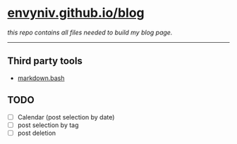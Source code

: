 # [envyniv.github.io/blog](https://envyniv.github.io/blog)
_this repo contains all files needed to build my blog page._

---

## Third party tools
- [markdown.bash](https://github.com/chadbraunduin/markdown.bash)

## TODO
- [ ] Calendar (post selection by date)
- [ ] post selection by tag
- [ ] post deletion